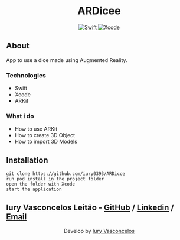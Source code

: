 <h1 align="center">ARDicee</h1>
<p align="center">
  <a href="https://developer.apple.com/swift/">
    <img src="https://img.shields.io/badge/Swift-5.6-orange?style=plastic&logo=Swift" alt="Swift" />
  </a>
  <a href="https://developer.apple.com/xcode/">
    <img src="https://img.shields.io/badge/Xcode-13.4.1-blue?style=plastic&logo=Xcode" alt="Xcode" />
  </a>
</p>

## About

App to use a dice made using Augmented Reality.

### Technologies

<ul>
    <li>Swift</li>
    <li>Xcode</li>
    <li>ARKit</li>
</ul>

### What i do

* How to use ARKit
* How to create 3D Object
* How to import 3D Models

## Installation

```git
git clone https://github.com/iury0393/ARDicce
run pod install in the project folder
open the folder with Xcode
start the application
```

## Iury Vasconcelos Leitão - [GitHub](https://github.com/iury0393) / [Linkedin](https://www.linkedin.com/in/iury-vasconcelos-dev/) / [Email](mailto:iury0393@gmail.com)

<p align="center">Develop by <a href="https://github.com/iury0393">Iury Vasconcelos</a></p>